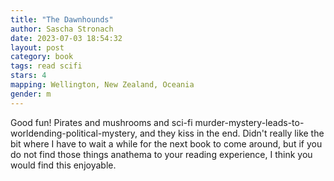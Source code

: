 ```yaml
---
title: "The Dawnhounds"
author: Sascha Stronach
date: 2023-07-03 18:54:32
layout: post
category: book
tags: read scifi
stars: 4
mapping: Wellington, New Zealand, Oceania
gender: m
---
```


Good fun! Pirates and mushrooms and sci-fi murder-mystery-leads-to-worldending-political-mystery, and they kiss in the end. Didn't really like the bit where I have to wait a while for the next book to come around, but if you do not find those things anathema to your reading experience, I think you would find this enjoyable.
